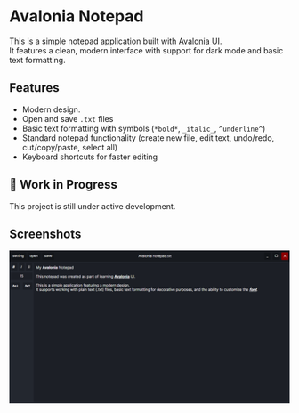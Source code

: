 # Avalonia Notepad

This is a simple notepad application built with [Avalonia UI](https://avaloniaui.net/).  
It features a clean, modern interface with support for dark mode and basic text formatting.

## Features

- Modern design.
- Open and save `.txt` files
- Basic text formatting with symbols (`*bold*`, `_italic_`, `^underline^`)
- Standard notepad functionality (create new file, edit text, undo/redo, cut/copy/paste, select all)
- Keyboard shortcuts for faster editing

## 🚧 Work in Progress

This project is still under active development.  

## Screenshots

![screenshot](Assets/screenshot.png)
